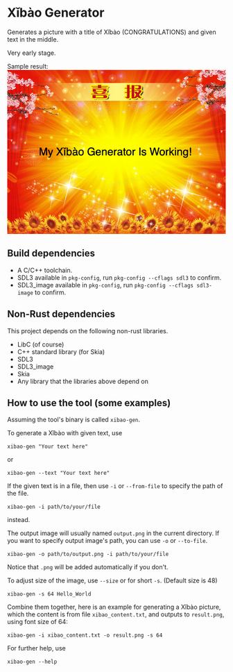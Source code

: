 # Xǐbào Generator

Generates a picture with a title of Xǐbào (CONGRATULATIONS) and given text in the middle.

Very early stage.

Sample result:
![Xǐbào: My xǐbào generator now works](md_rsrc/output.png)

## Build dependencies
- A C/C++ toolchain.
- SDL3 available in `pkg-config`, run `pkg-config --cflags sdl3` to confirm.
- SDL3_image available in `pkg-config`, run `pkg-config --cflags sdl3-image` to confirm.

## Non-Rust dependencies
This project depends on the following non-rust libraries.
- LibC (of course)
- C++ standard library (for Skia)
- SDL3
- SDL3_image
- Skia
- Any library that the libraries above depend on

## How to use the tool (some examples)
Assuming the tool's binary is called `xibao-gen`.

To generate a Xǐbào with given text, use
```shell
xibao-gen "Your text here"
```
or
```shell
xibao-gen --text "Your text here"
```

If the given text is in a file, then use `-i` or `--from-file` to specify the path of the file.
```shell
xibao-gen -i path/to/your/file
```
instead.

The output image will usually named `output.png` in the current directory. If you want to specify output image's path, you can use `-o` or `--to-file`.
```shell
xibao-gen -o path/to/output.png -i path/to/your/file
```
Notice that `.png` will be added automatically if you don't.

To adjust size of the image, use `--size` or for short `-s`. (Default size is 48)
```shell
xibao-gen -s 64 Hello_World
```

Combine them together, here is an example for generating a Xǐbào picture, which the content is from file `xibao_content.txt`, and outputs to `result.png`, using font size of 64:
```shell
xibao-gen -i xibao_content.txt -o result.png -s 64
```

For further help, use
```shell
xibao-gen --help
```

